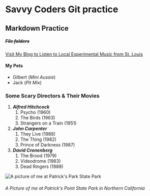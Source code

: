# Savvy Coders Git practice

## **Markdown Practice**

##### ~~File folders~~

[Visit My Blog to Listen to Local Experimental Music from St. Louis](https://ambientstl.com/)

#### My Pets
- Gilbert (_Mini Aussie_)
- Jack (_Pit Mix_)

### **Some Scary Directors & Their Movies**

1. **_Alfred Hitchcock_**
    1. Psycho (1960)
    2. The Birds (1963)
    3. Strangers on a Train (1951)
2. **_John Carpenter_**
    1. They Live (1988)
    2. The Thing (1982)
    3. Prince of Darkness (1987)
3. **_David Cronenberg_**
    1. The Brood (1979)
    2. Videodrome (1983)
    3. Dead Ringers (1988)




![A picture of me at Patrick's Park State Park](https://scontent-ort2-1.xx.fbcdn.net/v/t1.0-9/57172619_10103899934207757_1155872009700245504_n.jpg?_nc_cat=109&_nc_oc=AQmYpSE8lprnABpMB5d0C1JNC9x227hgliYbFEd-1CdJpDCh0VGwFLBlSO4I6cwcBgjMxA-DKXvs7H9J8iHRljb2&_nc_ht=scontent-ort2-1.xx&oh=5121b041556d4198cb829ab36f95b1cc&oe=5E638DAE)
###### _A Picture of me at Patrick's Point State Park in Northern California_